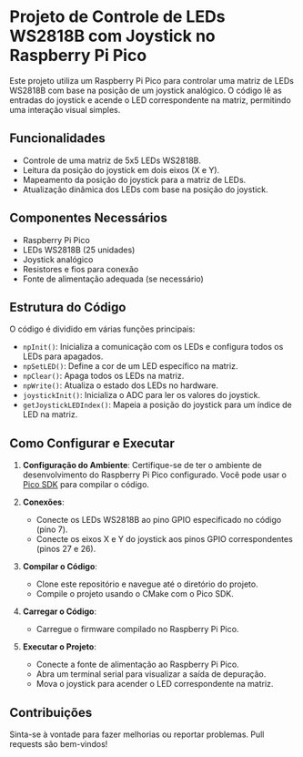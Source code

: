 # Projeto de Controle de LEDs WS2818B com Joystick no Raspberry Pi Pico

Este projeto utiliza um Raspberry Pi Pico para controlar uma matriz de LEDs WS2818B com base na posição de um joystick analógico. O código lê as entradas do joystick e acende o LED correspondente na matriz, permitindo uma interação visual simples.

## Funcionalidades

- Controle de uma matriz de 5x5 LEDs WS2818B.
- Leitura da posição do joystick em dois eixos (X e Y).
- Mapeamento da posição do joystick para a matriz de LEDs.
- Atualização dinâmica dos LEDs com base na posição do joystick.

## Componentes Necessários

- Raspberry Pi Pico
- LEDs WS2818B (25 unidades)
- Joystick analógico
- Resistores e fios para conexão
- Fonte de alimentação adequada (se necessário)

## Estrutura do Código

O código é dividido em várias funções principais:

- `npInit()`: Inicializa a comunicação com os LEDs e configura todos os LEDs para apagados.
- `npSetLED()`: Define a cor de um LED específico na matriz.
- `npClear()`: Apaga todos os LEDs na matriz.
- `npWrite()`: Atualiza o estado dos LEDs no hardware.
- `joystickInit()`: Inicializa o ADC para ler os valores do joystick.
- `getJoystickLEDIndex()`: Mapeia a posição do joystick para um índice de LED na matriz.

## Como Configurar e Executar

1. **Configuração do Ambiente**: Certifique-se de ter o ambiente de desenvolvimento do Raspberry Pi Pico configurado. Você pode usar o [Pico SDK](https://github.com/raspberrypi/pico-sdk) para compilar o código.

2. **Conexões**:
   - Conecte os LEDs WS2818B ao pino GPIO especificado no código (pino 7).
   - Conecte os eixos X e Y do joystick aos pinos GPIO correspondentes (pinos 27 e 26).

3. **Compilar o Código**:
   - Clone este repositório e navegue até o diretório do projeto.
   - Compile o projeto usando o CMake com o Pico SDK.

4. **Carregar o Código**:
   - Carregue o firmware compilado no Raspberry Pi Pico.

5. **Executar o Projeto**:
   - Conecte a fonte de alimentação ao Raspberry Pi Pico.
   - Abra um terminal serial para visualizar a saída de depuração.
   - Mova o joystick para acender o LED correspondente na matriz.

## Contribuições

Sinta-se à vontade para fazer melhorias ou reportar problemas. Pull requests são bem-vindos!